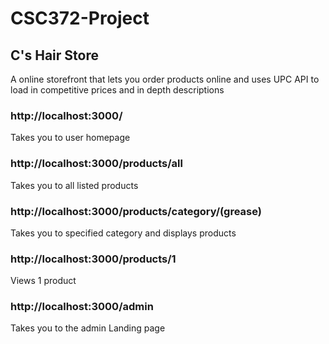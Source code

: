 # CSC372-Project
## C's Hair Store
A online storefront that lets you order products online and uses UPC API to load in competitive prices and in depth descriptions

### http://localhost:3000/
Takes you to user homepage

### http://localhost:3000/products/all
Takes you to all listed products 

### http://localhost:3000/products/category/(grease)
Takes you to specified category and displays products 

### http://localhost:3000/products/1
Views 1 product 

### http://localhost:3000/admin
Takes you to the admin Landing page